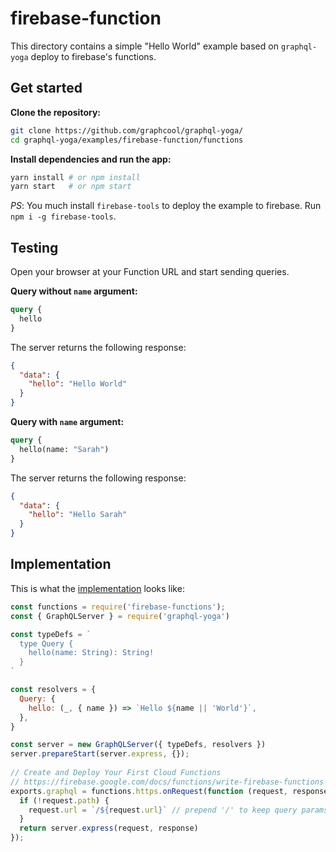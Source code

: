 # firebase-function

This directory contains a simple "Hello World" example based on `graphql-yoga` deploy to firebase's functions.

## Get started

**Clone the repository:**

```sh
git clone https://github.com/graphcool/graphql-yoga/
cd graphql-yoga/examples/firebase-function/functions
```

**Install dependencies and run the app:**

```sh
yarn install # or npm install
yarn start   # or npm start
```
*PS*: You much install `firebase-tools` to deploy the example to firebase. Run `npm i -g firebase-tools`.

## Testing

Open your browser at your Function URL and start sending queries.

**Query without `name` argument:**

```graphql
query {
  hello
}
```

The server returns the following response:

```json
{
  "data": {
    "hello": "Hello World"
  }
}
```

**Query with `name` argument:**

```graphql
query {
  hello(name: "Sarah")
}
```

The server returns the following response:

```json
{
  "data": {
    "hello": "Hello Sarah"
  }
}
```

## Implementation

This is what the [implementation](./index.js) looks like:

```js
const functions = require('firebase-functions');
const { GraphQLServer } = require('graphql-yoga')

const typeDefs = `
  type Query {
    hello(name: String): String!
  }
`

const resolvers = {
  Query: {
    hello: (_, { name }) => `Hello ${name || 'World'}`,
  },
}

const server = new GraphQLServer({ typeDefs, resolvers })
server.prepareStart(server.express, {});
 
// Create and Deploy Your First Cloud Functions
// https://firebase.google.com/docs/functions/write-firebase-functions
exports.graphql = functions.https.onRequest(function (request, response) {
  if (!request.path) {
    request.url = `/${request.url}` // prepend '/' to keep query params if any
  }
  return server.express(request, response)
});
```
